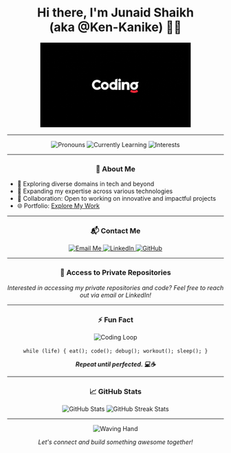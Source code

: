 <h1 align="center">Hi there, I'm Junaid Shaikh <br> (aka @Ken-Kanike) 👨‍💻</h1>

<p align="center">
  <img src="https://github.com/Ken-Kanike/Ken-Kanike/blob/main/assets/b313a9_89ebec0c5f384c65a9551f0c1ec18ca9~mv2.gif" width="350px" alt="Developer Animation">
</p>

---

<div align="center">
  <img src="https://img.shields.io/badge/Pronouns-He%2FHim-blue?style=for-the-badge&logo=handshake" alt="Pronouns"> 
  <img src="https://img.shields.io/badge/🌱%20Currently%20Learning-Expanding%20Skills-green?style=for-the-badge&logo=learning" alt="Currently Learning"> 
  <img src="https://img.shields.io/badge/👀%20Interests-Exploring%20Tech%20and%20Beyond-yellow?style=for-the-badge&logo=rocket" alt="Interests">
</div>

---

<h3 align="center">🚀 About Me</h3>

<ul>
  <li>👀 Exploring diverse domains in tech and beyond</li>
  <li>🌱 Expanding my expertise across various technologies</li>
  <li>💼 Collaboration: Open to working on innovative and impactful projects</li>
  <li>🌐 Portfolio: <a href="https://junaidshaikh-portfolio.netlify.app/">Explore My Work</a></li>
</ul>

---

<h3 align="center">📬 Contact Me</h3>

<p align="center">
  <a href="mailto:junaidshaikh.coding@gmail.com">
    <img src="https://img.shields.io/badge/Email-junaidshaikh.coding%40gmail.com-red?style=for-the-badge&logo=gmail" alt="Email Me">
  </a>
  <a href="https://www.linkedin.com/in/junaid-shaikh-b52918271/">
    <img src="https://img.shields.io/badge/LinkedIn-Connect%20with%20Me-blue?style=for-the-badge&logo=linkedin" alt="LinkedIn">
  </a>
  <a href="https://github.com/Ken-Kanike">
    <img src="https://img.shields.io/badge/GitHub-Follow%20Me-black?style=for-the-badge&logo=github" alt="GitHub">
  </a>
</p>

---

<h3 align="center">🔐 Access to Private Repositories</h3>

<p align="center">
  <i>Interested in accessing my private repositories and code? Feel free to reach out via email or LinkedIn!</i>
</p>

---

<h3 align="center">⚡ Fun Fact</h3>

<p align="center">
  <img src="https://github.com/Ken-Kanike/Ken-Kanike/blob/main/assets/coding_loop.gif" width="150px" alt="Coding Loop">
</p>

<p align="center">
  <code>while (life) { eat(); code(); debug(); workout(); sleep(); }</code>
</p>

<p align="center">
  <i><b>Repeat until perfected. 💻☕</b></i>
</p>

---

<h3 align="center">📈 GitHub Stats</h3>

<p align="center">
  <img src="https://github-readme-stats.vercel.app/api?username=Ken-Kanike&show_icons=true&theme=radical" alt="GitHub Stats">
  <img src="https://github-readme-streak-stats.herokuapp.com/?user=Ken-Kanike&theme=radical" alt="GitHub Streak Stats">
</p>

---

<p align="center">
  <img src="https://github.com/Ken-Kanike/Ken-Kanike/blob/main/assets/geek_waving.gif" width="80px" alt="Waving Hand">
</p>

<p align="center">
  <i>Let's connect and build something awesome together!</i>
</p>



<!--- Hi there, I'm Junaid Shaikh (aka @Ken-Kanike)

😄 Pronouns: He/Him  
👀 Interests: Exploring diverse domains in tech and beyond  
🌱 Currently Learning: Expanding my expertise across various technologies  
💼 Collaboration: Open to working on innovative and impactful projects  
🌐 Portfolio: [Explore My Work] ( )

🔐 Interested in accessing my private repositories and code? Feel free to reach out!

⚡ Fun Fact: `while( life) { eat(); code(); debug(); delete(); workout(); sleep(); }`
--->



<!---
Ken-Kanike/Ken-Kanike is a ✨ special ✨ repository because its `README.md` (this file) appears on your GitHub profile.
You can click the Preview link to take a look at your changes.
--->
